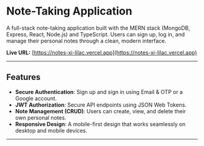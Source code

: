 # Note-Taking Application

A full-stack note-taking application built with the MERN stack (MongoDB, Express, React, Node.js) and TypeScript. Users can sign up, log in, and manage their personal notes through a clean, modern interface.

**Live URL:** [https://notes-xi-lilac.vercel.app](https://notes-xi-lilac.vercel.app)

---
## Features

* **Secure Authentication**: Sign up and sign in using Email & OTP or a Google account.
* **JWT Authorization**: Secure API endpoints using JSON Web Tokens.
* **Note Management (CRUD)**: Users can create, view, and delete their own personal notes.
* **Responsive Design**: A mobile-first design that works seamlessly on desktop and mobile devices.
---
